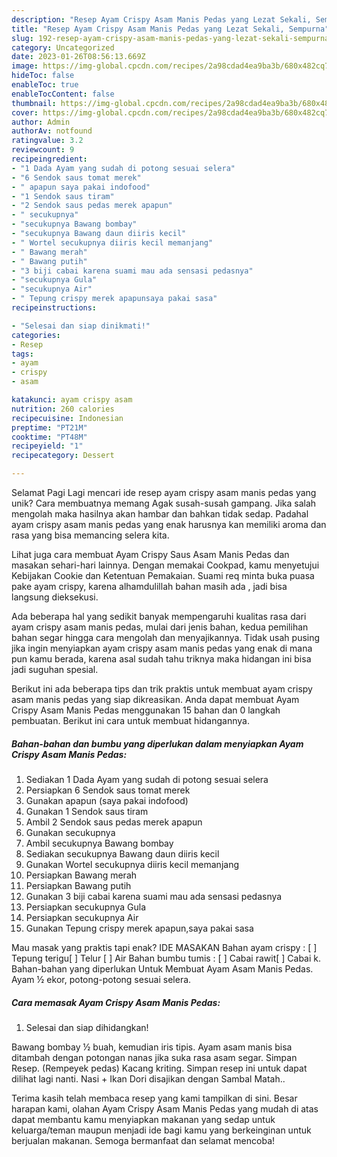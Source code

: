 ```yaml
---
description: "Resep Ayam Crispy Asam Manis Pedas yang Lezat Sekali, Sempurna"
title: "Resep Ayam Crispy Asam Manis Pedas yang Lezat Sekali, Sempurna"
slug: 192-resep-ayam-crispy-asam-manis-pedas-yang-lezat-sekali-sempurna
category: Uncategorized
date: 2023-01-26T08:56:13.669Z
image: https://img-global.cpcdn.com/recipes/2a98cdad4ea9ba3b/680x482cq70/ayam-crispy-asam-manis-pedas-foto-resep-utama.jpg
hideToc: false
enableToc: true
enableTocContent: false
thumbnail: https://img-global.cpcdn.com/recipes/2a98cdad4ea9ba3b/680x482cq70/ayam-crispy-asam-manis-pedas-foto-resep-utama.jpg
cover: https://img-global.cpcdn.com/recipes/2a98cdad4ea9ba3b/680x482cq70/ayam-crispy-asam-manis-pedas-foto-resep-utama.jpg
author: Admin
authorAv: notfound
ratingvalue: 3.2
reviewcount: 9
recipeingredient:
- "1 Dada Ayam yang sudah di potong sesuai selera"
- "6 Sendok saus tomat merek"
- " apapun saya pakai indofood"
- "1 Sendok saus tiram"
- "2 Sendok saus pedas merek apapun"
- " secukupnya"
- "secukupnya Bawang bombay"
- "secukupnya Bawang daun diiris kecil"
- " Wortel secukupnya diiris kecil memanjang"
- " Bawang merah"
- " Bawang putih"
- "3 biji cabai karena suami mau ada sensasi pedasnya"
- "secukupnya Gula"
- "secukupnya Air"
- " Tepung crispy merek apapunsaya pakai sasa"
recipeinstructions:

- "Selesai dan siap dinikmati!"
categories:
- Resep
tags:
- ayam
- crispy
- asam

katakunci: ayam crispy asam 
nutrition: 260 calories
recipecuisine: Indonesian
preptime: "PT21M"
cooktime: "PT48M"
recipeyield: "1"
recipecategory: Dessert

---
```



Selamat Pagi Lagi mencari ide resep ayam crispy asam manis pedas yang unik? Cara membuatnya memang Agak susah-susah gampang. Jika salah mengolah maka hasilnya akan hambar dan bahkan tidak sedap. Padahal ayam crispy asam manis pedas yang enak harusnya kan memiliki aroma dan rasa yang bisa memancing selera kita.


Lihat juga cara membuat Ayam Crispy Saus Asam Manis Pedas dan masakan sehari-hari lainnya. Dengan memakai Cookpad, kamu menyetujui Kebijakan Cookie dan Ketentuan Pemakaian. Suami req minta buka puasa pake ayam crispy, karena alhamdulillah bahan masih ada , jadi bisa langsung dieksekusi.

Ada beberapa hal yang sedikit banyak mempengaruhi kualitas rasa dari ayam crispy asam manis pedas, mulai dari jenis bahan, kedua pemilihan bahan segar hingga cara mengolah dan menyajikannya. Tidak usah pusing jika ingin menyiapkan ayam crispy asam manis pedas yang enak di mana pun kamu berada, karena asal sudah tahu triknya maka hidangan ini bisa jadi suguhan spesial.


Berikut ini ada beberapa tips dan trik praktis untuk membuat ayam crispy asam manis pedas yang siap dikreasikan. Anda dapat membuat Ayam Crispy Asam Manis Pedas menggunakan 15 bahan dan 0 langkah pembuatan. Berikut ini cara untuk membuat hidangannya.

<!--inarticleads1-->

##### Bahan-bahan dan bumbu yang diperlukan dalam menyiapkan Ayam Crispy Asam Manis Pedas:

1. Sediakan 1 Dada Ayam yang sudah di potong sesuai selera
1. Persiapkan 6 Sendok saus tomat merek
1. Gunakan  apapun (saya pakai indofood)
1. Gunakan 1 Sendok saus tiram
1. Ambil 2 Sendok saus pedas merek apapun
1. Gunakan  secukupnya
1. Ambil secukupnya Bawang bombay
1. Sediakan secukupnya Bawang daun diiris kecil
1. Gunakan  Wortel secukupnya diiris kecil memanjang
1. Persiapkan  Bawang merah
1. Persiapkan  Bawang putih
1. Gunakan 3 biji cabai karena suami mau ada sensasi pedasnya
1. Persiapkan secukupnya Gula
1. Persiapkan secukupnya Air
1. Gunakan  Tepung crispy merek apapun,saya pakai sasa


Mau masak yang praktis tapi enak? IDE MASAKAN Bahan ayam crispy : [ ] Tepung terigu[ ] Telur [ ] Air Bahan bumbu tumis : [ ] Cabai rawit[ ] Cabai k. Bahan-bahan yang diperlukan Untuk Membuat Ayam Asam Manis Pedas. Ayam ½ ekor, potong-potong sesuai selera. 

<!--inarticleads2-->

##### Cara memasak Ayam Crispy Asam Manis Pedas:


1. Selesai dan siap dihidangkan!

Bawang bombay ½ buah, kemudian iris tipis. Ayam asam manis bisa ditambah dengan potongan nanas jika suka rasa asam segar. Simpan Resep. (Rempeyek pedas) Kacang kriting. Simpan resep ini untuk dapat dilihat lagi nanti. Nasi + Ikan Dori disajikan dengan Sambal Matah.. 

Terima kasih telah membaca resep yang kami tampilkan di sini. Besar harapan kami, olahan Ayam Crispy Asam Manis Pedas yang mudah di atas dapat membantu kamu menyiapkan makanan yang sedap untuk keluarga/teman maupun menjadi ide bagi kamu yang berkeinginan untuk berjualan makanan. Semoga bermanfaat dan selamat mencoba!
